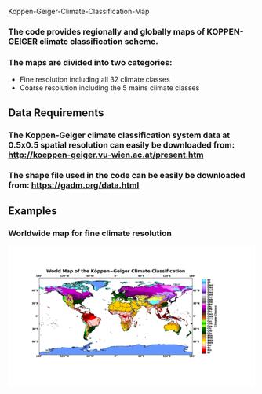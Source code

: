 Koppen-Geiger-Climate-Classification-Map

### The code provides regionally and globally maps of KOPPEN-GEIGER climate classification scheme.
### The maps are divided into two categories:
* Fine resolution including all 32 climate classes
* Coarse resolution including the 5 mains climate classes

## Data Requirements

### The Koppen-Geiger climate classification system data at 0.5x0.5 spatial resolution can easily be downloaded from: http://koeppen-geiger.vu-wien.ac.at/present.htm
### The shape file used in the code can be easily be downloaded from: https://gadm.org/data.html

## Examples
### Worldwide map for fine climate resolution

![Europe](Examples/Fine_Resolution.png)
